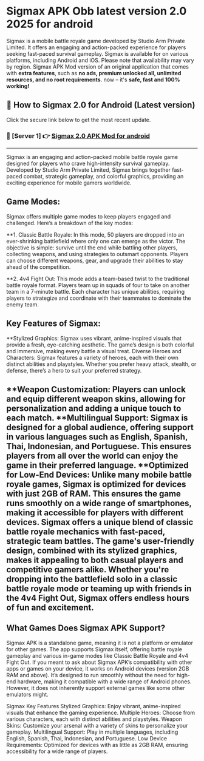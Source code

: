 # Sigmax APK Obb  latest version 2.0 2025 for android

Sigmax is a mobile battle royale game developed by Studio Arm Private Limited. It offers an engaging and action-packed experience for players seeking fast-paced survival gameplay. Sigmax is available for  on various platforms, including Android and iOS. Please note that availability may vary by region.
 Sigmax APK Mod version of an original application that comes with **extra features**, such as **no ads, premium unlocked all, unlimited resources, and no root requirements**.  now – it's **safe, fast and 100% working!**


## **📱 How to  Sigmax 2.0 for Android (Latest version)**  

Click the secure link below to get the most recent update.  

 ### **📌 [Server 1] 👉** [ Sigmax 2.0 APK Mod for android](https://tinyurl.com/5ddvnjbk)

---
Sigmax is an engaging and action-packed mobile battle royale game designed for players who crave high-intensity survival gameplay. Developed by Studio Arm Private Limited, Sigmax brings together fast-paced combat, strategic gameplay, and colorful graphics, providing an exciting experience for mobile gamers worldwide.

## **Game Modes:**
Sigmax offers multiple game modes to keep players engaged and challenged. Here’s a breakdown of the key modes:

**1. Classic Battle Royale:
In this mode, 50 players are dropped into an ever-shrinking battlefield where only one can emerge as the victor.
The objective is simple: survive until the end while battling other players, collecting weapons, and using strategies to outsmart opponents.
Players can choose different weapons, gear, and upgrade their abilities to stay ahead of the competition.

**2. 4v4 Fight Out:
This mode adds a team-based twist to the traditional battle royale format. Players team up in squads of four to take on another team in a 7-minute battle.
Each character has unique abilities, requiring players to strategize and coordinate with their teammates to dominate the enemy team.



## **Key Features of Sigmax:**
**Stylized Graphics:
Sigmax uses vibrant, anime-inspired visuals that provide a fresh, eye-catching aesthetic. The game’s design is both colorful and immersive, making every battle a visual treat.
Diverse Heroes and Characters:
Sigmax features a variety of heroes, each with their own distinct abilities and playstyles. Whether you prefer heavy attack, stealth, or defense, there’s a hero to suit your preferred strategy.

**Weapon Customization:
Players can unlock and equip different weapon skins, allowing for personalization and adding a unique touch to each match.
**Multilingual Support:
Sigmax is designed for a global audience, offering support in various languages such as English, Spanish, Thai, Indonesian, and Portuguese. This ensures players from all over the world can enjoy the game in their preferred language.
**Optimized for Low-End Devices:
Unlike many mobile battle royale games, Sigmax is optimized for devices with just 2GB of RAM. This ensures the game runs smoothly on a wide range of smartphones, making it accessible for players with different devices.
Sigmax offers a unique blend of classic battle royale mechanics with fast-paced, strategic team battles. The game's user-friendly design, combined with its stylized graphics, makes it appealing to both casual players and competitive gamers alike. Whether you're dropping into the battlefield solo in a classic battle royale mode or teaming up with friends in the 4v4 Fight Out, Sigmax offers endless hours of fun and excitement.
---
## What Games Does Sigmax APK Support?
Sigmax APK is a standalone game, meaning it is not a platform or emulator for other games.
The app supports Sigmax itself, offering battle royale gameplay and various in-game modes like Classic Battle Royale and 4v4 Fight Out. If you meant to ask about Sigmax APK’s compatibility with other apps or games on your device, it works on Android devices (version 2GB RAM and above). It’s designed to run smoothly without the need for high-end hardware, making it compatible with a wide range of Android phones. However, it does not inherently support external games like some other emulators might.

Sigmax Key Features
Stylized Graphics: Enjoy vibrant, anime-inspired visuals that enhance the gaming experience.​
Multiple Heroes: Choose from various characters, each with distinct abilities and playstyles.​
Weapon Skins: Customize your arsenal with a variety of skins to personalize your gameplay.​
Multilingual Support: Play in multiple languages, including English, Spanish, Thai, Indonesian, and Portuguese.​
Low Device Requirements: Optimized for devices with as little as 2GB RAM, ensuring accessibility for a wide range of players.